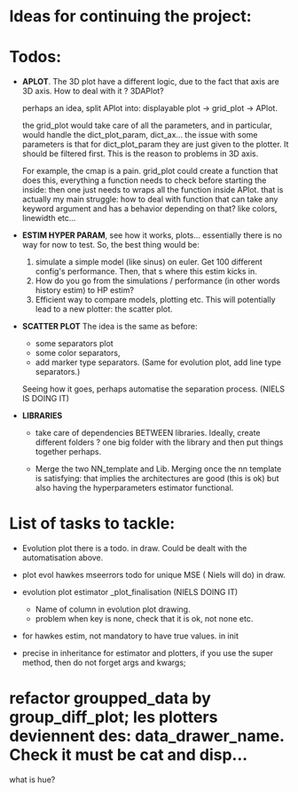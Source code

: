 # Ideas for continuing the project:

# Todos:
* **APLOT**. The 3D plot have a different logic, due to the fact that axis are 3D axis.
  How to deal with it ? 3DAPlot?
  
    perhaps an idea, split APlot into: displayable plot -> grid_plot -> APlot. 
  
    the grid_plot would take care of all the parameters, 
    and in particular, would handle the dict_plot_param, dict_ax...
    the issue with some parameters is that for dict_plot_param they are just given to the plotter. 
    It should be filtered first. This is the reason to problems in 3D axis. 
  
  For example, the cmap is a pain.
      grid_plot could create a function that does this, everything a function needs to check before starting the inside: 
      then one just needs to wraps all the function inside APlot.
      that is actually my main struggle: how to deal with function that can take any keyword argument and has a behavior depending on that? like colors, linewidth etc...
      
* **ESTIM HYPER PARAM**, 
  see how it works, plots... essentially there is no way for now to test. So, the best thing would be:
  1. simulate a simple model (like sinus) on euler. Get 100 different config's performance. Then, that s where this estim kicks in.
  2. How do you go from the simulations / performance (in other words history estim) to HP estim?
  3. Efficient way to compare models, plotting etc. 
  This will potentially lead to a new plotter: the scatter plot. 
     
*  **SCATTER PLOT** 
   The idea is the same as before:
     * some separators plot
     * some color separators,
     * add marker type separators.
       (Same for evolution plot, add line type separators.)
   
    Seeing how it goes, perhaps automatise the separation process. (NIELS IS DOING IT)


* **LIBRARIES**
    * take care of dependencies BETWEEN libraries. Ideally, create different folders ? one big folder with the library
      and then put things together perhaps.
      
    * Merge the two NN_template and Lib. Merging once the nn template is satisfying: 
      that implies the architectures are good (this is ok) but also having the
      hyperparameters estimator functional.
      

# List of tasks to tackle:

* Evolution plot there is a todo. in draw. Could be dealt with the automatisation above.
    
* plot evol hawkes mseerrors todo for unique MSE ( Niels will do) in draw.
    
* evolution plot estimator _plot_finalisation (NIELS DOING IT)
    * Name of column in evolution plot drawing.
    * problem when key is none, check that it is ok, not none etc.
  
* for hawkes estim, not mandatory to have true values. in init



  
* precise in inheritance for estimator and plotters, if you use the super method, then do not forget args and kwargs;


# refactor groupped_data by group_diff_plot; les plotters deviennent des: data_drawer_name. Check it must be cat and disp...
what is hue?